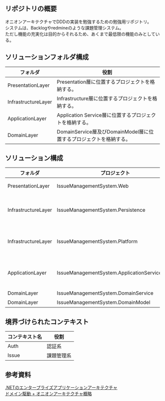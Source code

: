 ## リポジトリの概要

オニオンアーキテクチャでDDDの実装を勉強するための勉強用リポジトリ。  
システムは、Backlogやredmineのような課題管理システム。  
ただし機能の充実化は目的からそれるため、あくまで最低限の機能のみとしている。  

## ソリューションフォルダ構成

|フォルダ|役割|
|-|-|
|PresentationLayer|Presentation層に位置するプロジェクトを格納する。|
|InfrastructureLayer|Infrastructure層に位置するプロジェクトを格納する。|
|ApplicationLayer|Application Service層に位置するプロジェクトを格納する。|
|DomainLayer|DomainService層及びDomainModel層に位置するプロジェクトを格納する。|

## ソリューション構成

|フォルダ|プロジェクト|役割|
|-|-|-|
|PresentationLayer|IssueManagementSystem.Web|ASP.NET MVCアプリケーション|
|InfrastructureLayer|IssueManagementSystem.Persistence|永続化に関するプロジェクト。<br>DBやログインしたユーザーの情報等。|
|InfrastructureLayer|IssueManagementSystem.Platform|システムの基幹となるテクノロジー群。<br>横断的関心事の集まり|
|ApplicationLayer|IssueManagementSystem.ApplicationService.Web|ASP.NET MVCアプリケーションに対応するApplicationService。|
|DomainLayer|IssueManagementSystem.DomainService|ビジネスロジック。|
|DomainLayer|IssueManagementSystem.DomainModel|ドメインモデル。|

## 境界づけられたコンテキスト

|コンテキスト名|役割|
|-|-|
|Auth|認証系|
|Issue|課題管理系|

## 参考資料
[.NETのエンタープライズアプリケーションアーキテクチャ](https://shop.nikkeibp.co.jp/front/commodity/0000/P98480/)  
[ドメイン駆動 + オニオンアーキテクチャ概略](https://qiita.com/little_hand_s/items/2040fba15d90b93fc124)  
